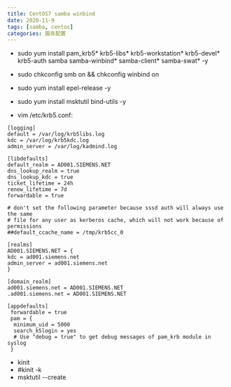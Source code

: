 ```yaml
---
title: CentOS7 samba winbind
date: 2020-11-9
tags: [samba, centos]
categories: 服务配置
---
```


- sudo yum install pam_krb5* krb5-libs* krb5-workstation* krb5-devel* krb5-auth samba samba-winbind* samba-client* samba-swat* -y
- sudo chkconfig smb on && chkconfig winbind on

- sudo yum install epel-release -y
- sudo yum install msktutil bind-utils -y

- vim /etc/krb5.conf:
```shell
[logging]        
default = /var/log/krb5libs.log        
kdc = /var/log/krb5kdc.log        
admin_server = /var/log/kadmind.log

[libdefaults]        
default_realm = AD001.SIEMENS.NET        
dns_lookup_realm = true        
dns_lookup_kdc = true        
ticket_lifetime = 24h        
renew_lifetime = 7d        
forwardable = true

# don't set the following parameter because sssd auth will always use the same    
# file for any user as kerberos cache, which will not work because of permissions    
##default_ccache_name = /tmp/krb5cc_0
 
[realms]        
AD001.SIEMENS.NET = {                
kdc = ad001.siemens.net                
admin_server = ad001.siemens.net                     
}

[domain_realm]        
ad001.siemens.net = AD001.SIEMENS.NET        
.ad001.siemens.net = AD001.SIEMENS.NET

[appdefaults]
 forwardable = true
 pam = {
  minimum_uid = 5000
  search_k5login = yes
  # Use "debug = true" to get debug messages of pam_krb module in syslog
 }
```

- kinit <gid>
- #kinit -k <hostname>
- msktutil --create
